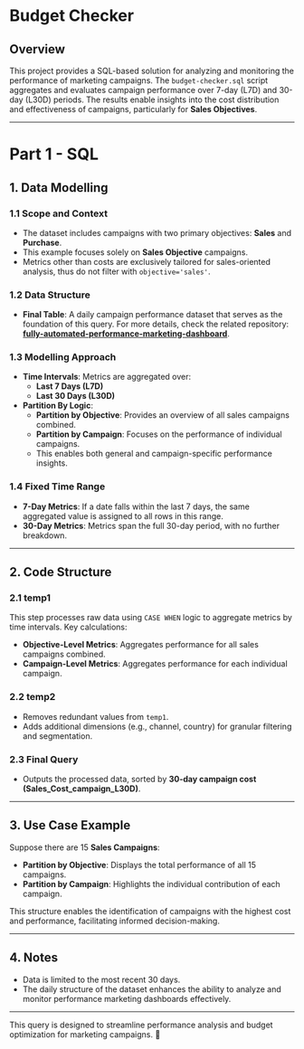 # Budget Checker

## **Overview**
This project provides a SQL-based solution for analyzing and monitoring the performance of marketing campaigns. The `budget-checker.sql` script aggregates and evaluates campaign performance over 7-day (L7D) and 30-day (L30D) periods. The results enable insights into the cost distribution and effectiveness of campaigns, particularly for **Sales Objectives**.

---

# Part 1 - SQL

## **1. Data Modelling**

### **1.1 Scope and Context**
- The dataset includes campaigns with two primary objectives: **Sales** and **Purchase**.
- This example focuses solely on **Sales Objective** campaigns.
- Metrics other than costs are exclusively tailored for sales-oriented analysis, thus do not filter with `objective='sales'`.

### **1.2 Data Structure**
- **Final Table**: A daily campaign performance dataset that serves as the foundation of this query. For more details, check the related repository: [**fully-automated-performance-marketing-dashboard**](https://github.com/oguzgn/fully-automated-performance-marketing-dashboard).

### **1.3 Modelling Approach**
- **Time Intervals**: Metrics are aggregated over:
  - **Last 7 Days (L7D)**
  - **Last 30 Days (L30D)**
- **Partition By Logic**:
  - **Partition by Objective**: Provides an overview of all sales campaigns combined.
  - **Partition by Campaign**: Focuses on the performance of individual campaigns.
  - This enables both general and campaign-specific performance insights.

### **1.4 Fixed Time Range**
- **7-Day Metrics**: If a date falls within the last 7 days, the same aggregated value is assigned to all rows in this range.
- **30-Day Metrics**: Metrics span the full 30-day period, with no further breakdown.

---

## **2. Code Structure**

### **2.1 temp1**
This step processes raw data using `CASE WHEN` logic to aggregate metrics by time intervals. Key calculations:
- **Objective-Level Metrics**: Aggregates performance for all sales campaigns combined.
- **Campaign-Level Metrics**: Aggregates performance for each individual campaign.

### **2.2 temp2**
- Removes redundant values from `temp1`.
- Adds additional dimensions (e.g., channel, country) for granular filtering and segmentation.

### **2.3 Final Query**
- Outputs the processed data, sorted by **30-day campaign cost (Sales_Cost_campaign_L30D)**.

---

## **3. Use Case Example**
Suppose there are 15 **Sales Campaigns**:
- **Partition by Objective**: Displays the total performance of all 15 campaigns.
- **Partition by Campaign**: Highlights the individual contribution of each campaign.

This structure enables the identification of campaigns with the highest cost and performance, facilitating informed decision-making.

---

## **4. Notes**
- Data is limited to the most recent 30 days.
- The daily structure of the dataset enhances the ability to analyze and monitor performance marketing dashboards effectively.

---

This query is designed to streamline performance analysis and budget optimization for marketing campaigns. 🎯

